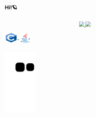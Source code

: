 ### Hi!🪐
##

<div align="center">
  <a href="https://github.com/jwapwytalo">
  <img height="150em" src="https://github-readme-stats.vercel.app/api?username=jwapwytalo&show_icons=true&theme=github_dark&include_all_commits=true&count_private=true"/>
  <img height="150em" src="https://github-readme-stats.vercel.app/api/top-langs/?username=jwapwytalo&layout=compact&langs_count=7&theme=github_dark"/>

</div>

<div style="display: inline_block"><br>

  <img align="center" alt="Rafa-Ts" height="30" width="40" src="https://raw.githubusercontent.com/devicons/devicon/master/icons/c/c-original.svg">
  <img align="center" alt="Rafa-Js" height="30" width="40" src="https://raw.githubusercontent.com/devicons/devicon/master/icons/java/java-original.svg">
  
</div>
  
  ##
  ![Snake animation](https://github.com/jwapwytalo/jwapwytalo/blob/output/github-contribution-grid-snake.svg)
          
          
          
          
